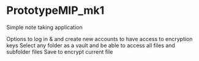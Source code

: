 # PrototypeMIP_mk1
Simple note taking application

Options to log in & and create new accounts to have access to encryption keys
Select any folder as a vault and be able to access all files and subfolder files
Save to encrypt current file
